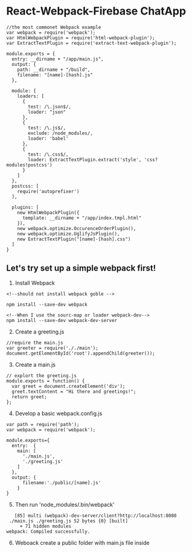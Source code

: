 # React-Webpack-Firebase ChatApp
```
//the most commonet Webpack example
var webpack = require('webpack');
var HtmlWebpackPlugin = require('html-webpack-plugin');
var ExtractTextPlugin = require('extract-text-webpack-plugin');

module.exports = {
  entry: __dirname + "/app/main.js",
  output: {
    path: __dirname + "/build",
    filename: "[name]-[hash].js"
  },

  module: {
    loaders: [
      {
        test: /\.json$/,
        loader: "json"
      },
      {
        test: /\.js$/,
        exclude: /node_modules/,
        loader: 'babel'
      },
      {
        test: /\.css$/,
        loader: ExtractTextPlugin.extract('style', 'css?modules!postcss')
      }
    ]
  },
  postcss: [
    require('autoprefixer')
  ],

  plugins: [
    new HtmlWebpackPlugin({
      template: __dirname + "/app/index.tmpl.html"
    }),
    new webpack.optimize.OccurenceOrderPlugin(),
    new webpack.optimize.UglifyJsPlugin(),
    new ExtractTextPlugin("[name]-[hash].css")
  ]
}
```
## Let's try set up a simple webpack first!

1) Install Webpack
```
<!--should not install webpack goble -->

npm install --save-dev webpack

<!--When I use the sourc-map or loader webpack-dev-->
npm install --save-dev webpack-dev-server
```

2) Create a greeting.js
```
//require the main.js
var greeter = require('././main');
document.getElementById('root').appendChild(greeter());
```

3) Create a main.js
```
// explort the greeting.js
module.exports = function() {
  var greet = document.createElement('div');
  greet.textContent = "Hi there and greetings!";
  return greet;
};
```

4) Develop a basic webpack.config.js
```
var path = require('path');
var webpack = require('webpack');

module.exports={
  entry:  {
    main: [
      './main.js',
      './greeting.js'
    ]
  },
  output: {
      filename:'./public/[name].js'
    }
}
```

5) Then run 'node_modules/.bin/webpack'
```
   [85] multi (webpack)-dev-server/client?http://localhost:8080
 ./main.js ./greeting.js 52 bytes {0} [built]
     + 71 hidden modules
webpack: Compiled successfully.
```

6) Weboack create a public folder with main.js file inside
